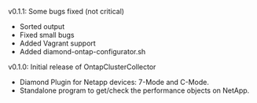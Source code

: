 v0.1.1: Some bugs fixed (not critical)

* Sorted output
* Fixed small bugs
* Added Vagrant support
* Added diamond-ontap-configurator.sh

v0.1.0: Initial release of OntapClusterCollector

* Diamond Plugin for Netapp devices: 7-Mode and C-Mode.
* Standalone program to get/check the performance objects on NetApp.

